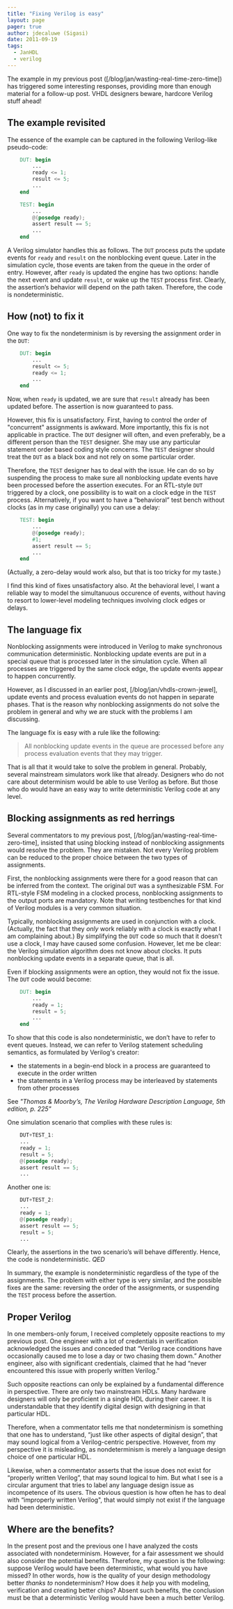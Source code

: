 ```yaml
---
title: "Fixing Verilog is easy"
layout: page 
pager: true
author: jdecaluwe (Sigasi)
date: 2011-09-19
tags: 
  - JanHDL
  - verilog
---
```

The example in my previous post ([/blog/jan/wasting-real-time-zero-time]) has triggered some interesting responses, providing more than enough material for a follow-up post. VHDL designers beware, hardcore Verilog stuff ahead!

## The example revisited

The essence of the example can be captured in the following Verilog-like pseudo-code:

```verilog 
    DUT: begin
        ...
        ready <= 1;
        result <= 5;
        ...
    end

    TEST: begin
        ...
        @(posedge ready);
        assert result == 5;
        ...
    end
```
 
A Verilog simulator handles this as follows. The `DUT` process puts the update events for `ready` and `result` on the nonblocking event queue. Later in the simulation cycle, those events are taken from the queue in the order of entry. However, after `ready` is updated the engine has  two options:  handle the next event and  update  `result`, or wake up the `TEST` process  first. Clearly, the assertion’s behavior will depend on the path taken. Therefore, the code is nondeterministic.

## How (not) to fix it

One way to fix the nondeterminism is by reversing the assignment order in the `DUT`:

```verilog 
    DUT: begin
        ...
        result <= 5;
        ready <= 1;
        ...
    end
```

Now, when `ready` is updated, we are sure that `result` already has been updated before. The assertion is now guaranteed to pass.

However, this fix is unsatisfactory. First, having to control the order of "concurrent" assignments is awkward. More importantly, this fix is not applicable in practice. The `DUT` designer will often, and even preferably, be a different person than the `TEST` designer. She may use any particular statement order based coding style concerns. The `TEST` designer should treat the `DUT` as a black box and not rely on some particular order.

Therefore, the `TEST` designer has to deal with the issue. He can do so by suspending the process  to make sure all nonblocking update events have been processed before the assertion executes. For an RTL-style `DUT` triggered by a clock, one possibility is to wait on a clock edge in the `TEST` process. Alternatively, if you want to have a  “behavioral” test bench without clocks (as in my case originally) you can use a delay:

```verilog 
    TEST: begin
        ...
        @(posedge ready);
        #1;
        assert result == 5;
        ...
    end
```

(Actually, a zero-delay would work also, but that is too tricky for my taste.)

I find this kind of fixes unsatisfactory also. At the behavioral level, I want a reliable way to model the simultanuous occurence of events, without having to resort to lower-level modeling techniques involving clock edges or delays.

## The language fix

Nonblocking assignments were introduced in Verilog to make synchronous communication deterministic. Nonblocking update events are put in a special queue that is processed later in the simulation cycle. When all processes are triggered by the same clock edge, the update events appear to happen concurrently.

However, as I discussed in an earlier post, [/blog/jan/vhdls-crown-jewel], update events and process evaluation events do not happen in separate phases. That is the reason why nonblocking assignments do not solve the problem in general and why we are stuck with the problems I am discussing.

The language fix is easy with a rule like the following:

> All nonblocking update events in the queue are processed before any process evaluation events that they may trigger.

That is all that it would take to solve the problem in general. Probably, several mainstream simulators work like that already. Designers who do not care about determinism would be able to use Verilog as before. But those who do would have an easy way to write deterministic Verilog code at any level.

## Blocking assignments as red herrings

Several commentators to my previous post, [/blog/jan/wasting-real-time-zero-time], insisted that using  blocking instead of nonblocking assignments would resolve the problem.  They are mistaken. Not every Verilog problem can be reduced to the proper choice between the two types of assignments. 

First, the nonblocking assignments were there for a good reason that can be inferred from the context. The original `DUT` was a synthesizable FSM. For  RTL-style FSM modeling in a clocked process, nonblocking assignments to the output ports are mandatory. Note that writing testbenches for that kind of Verilog modules is a very common situation.

Typically, nonblocking assignments are used in conjunction with a clock. (Actually, the fact that they _only_ work reliably with a clock is exactly what I am complaining about.) By simplifying the `DUT` code so much that it doesn’t use a clock, I may have caused some confusion. However, let me be clear: the Verilog simulation algorithm does not know about clocks. It puts nonblocking update events in a separate queue, that is all.

Even if blocking assignments were an option, they would not fix the issue. The `DUT` code would become:

```verilog 
    DUT: begin
        ...
        ready = 1;
        result = 5;
        ...
    end
```

To show that this code  is also nondeterministic, we don’t have to refer to event queues. Instead, we can refer to Verilog statement scheduling semantics, as formulated by Verilog's creator:

* the statements in a begin-end block in a process are guaranteed to execute in the order written
* the statements in a Verilog process may be interleaved by statements from other processes

See _"Thomas & Moorby’s, The Verilog Hardware Description Language, 5th edition, p. 225"_

One simulation scenario that complies with these rules is:

```verilog
    DUT+TEST_1:
    ...
    ready = 1;
    result = 5;
    @(posedge ready);
    assert result == 5;
    ...
```

Another one is:

```verilog 
    DUT+TEST_2:
    ...
    ready = 1;
    @(posedge ready);
    assert result == 5;
    result = 5;
    ...
```

Clearly, the assertions in the two scenario’s will behave differently. Hence, the code is nondeterministic. _QED_

In summary, the example is nondeterministic regardless of the type of the assignments. The problem with either type is very similar, and the possible fixes are the same: reversing the order of the assignments, or suspending the `TEST` process before the assertion.

## Proper Verilog

In one members-only forum, I received completely opposite reactions to my previous post.  One engineer with a lot of credentials in verification acknowledged the issues and conceded that “Verilog race conditions  have occasionally caused me to lose a day or two chasing them down.” Another engineer, also with significant credentials, claimed that he had “never encountered this issue with properly written Verilog.”

Such opposite reactions can only be explained by a fundamental difference in perspective. There are only two mainstream HDLs. Many hardware designers will only be proficient in a single HDL during their career. It is understandable that they identify digital design with designing in that particular HDL.

Therefore, when a commentator tells me that nondeterminism is something that one has to understand, “just like other aspects of digital design”, that may sound logical from a Verilog-centric perspective. However, from my perspective it is misleading, as nondeterminism is merely a language design choice of one particular HDL.

Likewise, when a commentator asserts that the issue does not exist for “properly written Verilog”, that may sound logical to him. But what I see is a circular argument that tries to  label any language design issue as incompetence of its users. The obvious question is how often he has to deal with “improperly written Verilog", that would simply not exist if the language had been deterministic.

## Where are the benefits?

In the present post and the previous one I have analyzed the costs associated with nondeterminism. However, for a fair assessment we should also consider the potential benefits.  Therefore, my question is the following: suppose Verilog would have been deterministic, what would you have missed? In other words, how is the quality of your design methodology better _thanks to_ nondeterminism?  How does it _help_ you with modeling, verification and creating better chips? Absent such benefits, the conclusion must be that a deterministic Verilog would have been a much better Verilog.
